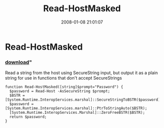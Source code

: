 ﻿---
pid:            104
parent:         0
children:       
poster:         Joel Bennett
title:          Read-HostMasked
date:           2008-01-08 21:01:07
format:         posh
---

# Read-HostMasked

### [download](104.ps1)"

Read a string from the host using SecureString input, but output it as a plain string for use in functions that don't accept SecureStrings

```posh
function Read-HostMasked([string]$prompt="Password") {
  $password = Read-Host -AsSecureString $prompt; 
  $BSTR = [System.Runtime.InteropServices.marshal]::SecureStringToBSTR($password);
  $password = [System.Runtime.InteropServices.marshal]::PtrToStringAuto($BSTR);
  [System.Runtime.InteropServices.Marshal]::ZeroFreeBSTR($BSTR);
  return $password;
}

```
